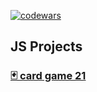 [![codewars](https://www.codewars.com/users/mmiksaa/badges/small)](https://www.codewars.com/users/mmiksaa/badges/micro) 

<h2>JS Projects</h2>

<!-- [![Readme Card](https://github-readme-stats.vercel.app/api/pin/?username=mmiksaa&repo=cardGame-twentyOne)](https://github.com/mmiksaa/cardGame-twentyOne) -->

 <h3> 
 
 [🃏 card game 21](https://github.com/mmiksaa/cardGame-twentyOne)
 
</h3>

</br></br></br>

<!-- <h2>Other</h2> -->




<!-- [![willianrod's wakatime stats](https://github-readme-stats.vercel.app/api/wakatime?username=@miksa&layout=compact)](https://wakatime.com/@miksa) -->

<!--START_SECTION:waka-->
<!--END_SECTION:waka-->
